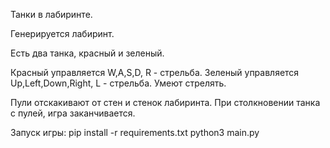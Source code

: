 Танки в лабиринте. 

Генерируется лабиринт.

Есть два танка, красный и зеленый. 

Красный управляется W,A,S,D, R - стрельба. 
Зеленый управляется Up,Left,Down,Right, L - стрельба.
Умеют стрелять.

Пули отскакивают от стен и стенок лабиринта.
При столкновении танка с пулей, игра заканчивается.

Запуск игры:
pip install -r requirements.txt
python3 main.py
